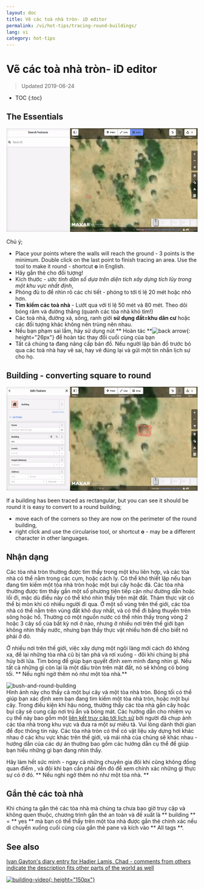 ```yaml
---
layout: doc
title: Vẽ các toà nhà tròn- iD editor
permalink: /vi/hot-tips/tracing-round-buildings/
lang: vi
category: hot-tips
---
```


Vẽ các toà nhà tròn- iD editor
============

> Updated 2019-06-24

- TOC
{:toc}

The Essentials
----------

![Round Buildings][]


Chú ý;  

- Place your points where the walls will reach the ground - 3 points is the minimum. Double click on the last point to finish tracing an area. Use the tool to make it round - shortcut **o** in English.  
- Hãy gắn thẻ cho đối tượng!  
- Kích thước - *ước tính dân số dựa trên diện tích xây dựng tích lũy trong một khu vực nhất định*,  
- Phóng đủ to để nhìn rõ các chi tiết - phóng to tới tỉ lệ 20 mét hoặc nhỏ hơn.  
- **Tìm kiếm các toà nhà** - Lướt qua với tỉ lệ 50 mét và 80 mét. Theo dõi bóng râm và đường thẳng (quanh các tòa nhà khó tìm!)  
- Các toà nhà, đường xá, sông, ranh giới **sử dụng đất=khu dân cư** hoặc các đối tượng khác không nên trùng nên nhau.  
- Nếu bạn phạm sai lầm, hãy sử dụng nút ** Hoàn tác **![back arrow]{: height="26px"} để hoàn tác thay đổi cuối cùng của bạn  
- Tất cả chúng ta đang nâng cấp bản đồ. Nếu người lập bản đồ trước bỏ qua các toà nhà hay vẽ sai, hay vẽ đúng lại và gửi một tin nhắn lịch sự cho họ.  

Building - converting square to round
-------------------------------------

![Square to round][]  

If a building has been traced as rectangular, but you can see it should be round it is easy to convert to a round building;

- move each of the corners so they are now on the perimeter of the round building,
- right click and use the circularise tool, or shortcut **o** - may be a different character in other languages.  

Nhận dạng
---------------

Các tòa nhà tròn thường được tìm thấy trong một khu liên hợp, và các tòa nhà có thể nằm trong các cụm, hoặc cách ly. Có thể khó thiết lập nếu bạn đang tìm kiếm một tòa nhà tròn hoặc một bụi cây hoặc đá. Các tòa nhà thường được tìm thấy gần một số phương tiện tiếp cận như đường dẫn hoặc lối đi, mặc dù điều này có thể khó nhìn thấy trên mặt đất. Thảm thực vật có thể bị mòn khi có nhiều người đi qua. Ở một số vùng trên thế giới, các tòa nhà có thể nằm trên vùng đất khô duy nhất, và có thể đi bằng thuyền trên sông hoặc hồ. Thường có một nguồn nước có thể nhìn thấy trong vòng 2 hoặc 3 cây số của bất kỳ nơi ở nào, nhưng ở nhiều nơi trên thế giới bạn không nhìn thấy nước, nhưng bạn thấy thực vật nhiều hơn để cho biết nó phải ở đó.  

Ở nhiều nơi trên thế giới, việc xây dựng một ngôi làng mới cách đó không xa, để lại những tòa nhà cũ bị tàn phá và rơi xuống - đôi khi chúng bị phá hủy bởi lửa. Tìm bóng để giúp bạn quyết định xem mình đang nhìn gì. Nếu tất cả những gì còn lại là một dấu tròn trên mặt đất, nó sẽ không có bóng tối. ** Nếu nghi ngờ thêm nó như một tòa nhà.**  

![bush-and-round-building][]  
Hình ảnh này cho thấy cả một bụi cây và một tòa nhà tròn. Bóng tối có thể giúp bạn xác định xem bạn đang tìm kiếm một tòa nhà tròn, hoặc một bụi cây. Trong điều kiện khí hậu nóng, thường thấy các tòa nhà gần cây hoặc bụi cây sẽ cung cấp nơi trú ẩn và bóng mát. Các hướng dẫn cho nhiệm vụ cụ thể này bao gồm một [liên kết truy cập tới lịch sử](https://www.openstreetmap.org/user/IvanGayton/diary/38612) bởi người đã chụp ảnh các tòa nhà trong khu vực và đưa ra một sự miêu tả. Vui lòng dành thời gian để đọc thông tin này. Các tòa nhà tròn có thể có vật liệu xây dựng hơi khác nhau ở các khu vực khác trên thế giới, và mái nhà của chúng sẽ khác nhau - hướng dẫn của các dự án thường bao gồm các hướng dẫn cụ thể để giúp bạn hiểu những gì bạn đang nhìn thấy.  

Hãy làm hết sức mình - ngay cả những chuyên gia đôi khi cũng không đồng quan điểm , và đôi khi bạn cần phải đến đó để xem chính xác những gì thực sự có ở đó. ** Nếu nghi ngờ thêm nó như một tòa nhà. **  

Gắn thẻ các toà nhà
-------------

Khi chúng ta gắn thẻ các tòa nhà mà chúng ta chưa bao giờ truy cập và không quen thuộc, chương trình gắn thẻ an toàn và đề xuất là ** building ** = ** yes ** mà bạn có thể thấy trên một tòa nhà được gắn thẻ chính xác nếu di chuyển xuống cuối cùng của gắn thẻ pane và kích vào ** All tags **.

See also  
---------

[Ivan Gayton's diary entry for Hadjer Lamis, Chad - comments from others indicate the description fits other parts of the world as well](https://www.openstreetmap.org/user/IvanGayton/diary/38612)

[![building-video]{: height="150px"}](https://www.youtube.com/watch?v=VPJz-AucqF4&index=7&list=PLb9506_-6FMHZ3nwn9heri3xjQKrSq1hN "Humanitarian OpenStreetMap Team Tutorial Videos - Adding a Building to OpenStreetMap")  


[keymon]:/images/hot-tips/keymon.png
[Round Buildings]: /images/hot-tips/round_building.gif "Demonstration of mapping a round building"
[Square to round]: /images/hot-tips/square-round-building.gif "Demonstrating changing a square to round building"  
[bush-and-round-building]: /images/hot-tips/bush-and-round-building.png "Round building next to a bush"
[back arrow]: /images/beginner/back-arrow.png "Undo"
[building-video]: /images/hot-tips/building-video.png "Humanitarian OpenStreetMap Team Tutorial Videos - Adding a Building to OpenStreetMap"